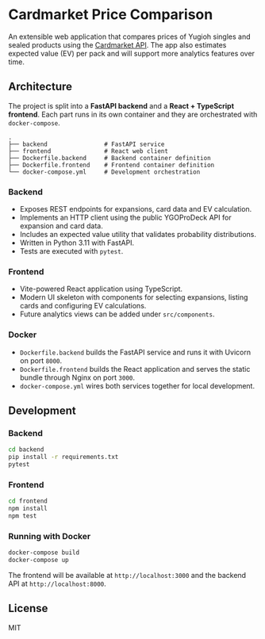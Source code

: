 # Cardmarket Price Comparison

An extensible web application that compares prices of Yugioh singles and sealed products using the [Cardmarket API](https://api.cardmarket.com/). The app also estimates expected value (EV) per pack and will support more analytics features over time.

## Architecture

The project is split into a **FastAPI backend** and a **React + TypeScript frontend**. Each part runs in its own container and they are orchestrated with `docker-compose`.

```
.
├── backend                # FastAPI service
├── frontend               # React web client
├── Dockerfile.backend     # Backend container definition
├── Dockerfile.frontend    # Frontend container definition
└── docker-compose.yml     # Development orchestration
```

### Backend
- Exposes REST endpoints for expansions, card data and EV calculation.
- Implements an HTTP client using the public YGOProDeck API for expansion and card data.
- Includes an expected value utility that validates probability distributions.
- Written in Python 3.11 with FastAPI.
- Tests are executed with `pytest`.

### Frontend
- Vite-powered React application using TypeScript.
- Modern UI skeleton with components for selecting expansions, listing cards and configuring EV calculations.
- Future analytics views can be added under `src/components`.

### Docker
- `Dockerfile.backend` builds the FastAPI service and runs it with Uvicorn on port `8000`.
- `Dockerfile.frontend` builds the React application and serves the static bundle through Nginx on port `3000`.
- `docker-compose.yml` wires both services together for local development.

## Development

### Backend
```bash
cd backend
pip install -r requirements.txt
pytest
```

### Frontend
```bash
cd frontend
npm install
npm test
```

### Running with Docker
```bash
docker-compose build
docker-compose up
```

The frontend will be available at `http://localhost:3000` and the backend API at `http://localhost:8000`.

## License

MIT
